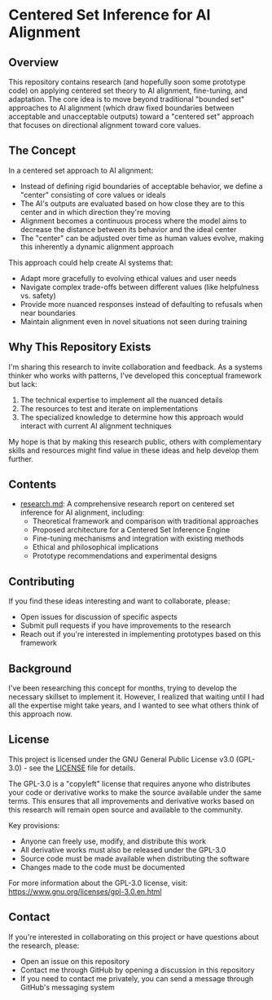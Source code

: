 # Centered Set Inference for AI Alignment

## Overview

This repository contains research (and hopefully soon some prototype code) on applying centered set theory to AI alignment, fine-tuning, and adaptation. The core idea is to move beyond traditional "bounded set" approaches to AI alignment (which draw fixed boundaries between acceptable and unacceptable outputs) toward a "centered set" approach that focuses on directional alignment toward core values.

## The Concept

In a centered set approach to AI alignment:

- Instead of defining rigid boundaries of acceptable behavior, we define a "center" consisting of core values or ideals
- The AI's outputs are evaluated based on how close they are to this center and in which direction they're moving
- Alignment becomes a continuous process where the model aims to decrease the distance between its behavior and the ideal center
- The "center" can be adjusted over time as human values evolve, making this inherently a dynamic alignment approach

This approach could help create AI systems that:
- Adapt more gracefully to evolving ethical values and user needs
- Navigate complex trade-offs between different values (like helpfulness vs. safety)
- Provide more nuanced responses instead of defaulting to refusals when near boundaries
- Maintain alignment even in novel situations not seen during training

## Why This Repository Exists

I'm sharing this research to invite collaboration and feedback. As a systems thinker who works with patterns, I've developed this conceptual framework but lack:

1. The technical expertise to implement all the nuanced details
2. The resources to test and iterate on implementations
3. The specialized knowledge to determine how this approach would interact with current AI alignment techniques

My hope is that by making this research public, others with complementary skills and resources might find value in these ideas and help develop them further.

## Contents

- [research.md](research.md): A comprehensive research report on centered set inference for AI alignment, including:
  - Theoretical framework and comparison with traditional approaches
  - Proposed architecture for a Centered Set Inference Engine
  - Fine-tuning mechanisms and integration with existing methods
  - Ethical and philosophical implications
  - Prototype recommendations and experimental designs

## Contributing

If you find these ideas interesting and want to collaborate, please:
- Open issues for discussion of specific aspects
- Submit pull requests if you have improvements to the research
- Reach out if you're interested in implementing prototypes based on this framework

## Background

I've been researching this concept for months, trying to develop the necessary skillset to implement it. However, I realized that waiting until I had all the expertise might take years, and I wanted to see what others think of this approach now.

## License

This project is licensed under the GNU General Public License v3.0 (GPL-3.0) - see the [LICENSE](LICENSE) file for details.

The GPL-3.0 is a "copyleft" license that requires anyone who distributes your code or derivative works to make the source available under the same terms. This ensures that all improvements and derivative works based on this research will remain open source and available to the community.

Key provisions:
- Anyone can freely use, modify, and distribute this work
- All derivative works must also be released under the GPL-3.0
- Source code must be made available when distributing the software
- Changes made to the code must be documented

For more information about the GPL-3.0 license, visit: https://www.gnu.org/licenses/gpl-3.0.en.html

## Contact

If you're interested in collaborating on this project or have questions about the research, please:

- Open an issue on this repository
- Contact me through GitHub by opening a discussion in this repository
- If you need to contact me privately, you can send a message through GitHub's messaging system
